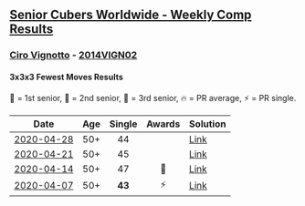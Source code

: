 <style>table {white-space: nowrap;}</style>

## [Senior Cubers Worldwide - Weekly Comp Results](/scw-comp/results/)
### [Ciro Vignotto](README.md) - [2014VIGN02](https://www.worldcubeassociation.org/persons/2014VIGN02?event=333fm)
#### 3x3x3 Fewest Moves Results

<span style="white-space: nowrap;">🥇 = 1st senior</span>, <span style="white-space: nowrap;">🥈 = 2nd senior</span>, <span style="white-space: nowrap;">🥉 = 3rd senior</span>, <span style="white-space: nowrap;">🔥 = PR average</span>, <span style="white-space: nowrap;">⚡ = PR single</span>.

| Date | Age | Single | Awards | Solution |
| :--: | :--: | :--: | :--: | :-- |
| [2020-04-28](../../results/2020-04-28/333fm.md) | 50+ | 44 |  | [Link](https://www.facebook.com/events/339284923718995/permalink/339353070378847) |
| [2020-04-21](../../results/2020-04-21/333fm.md) | 50+ | 45 |  | [Link](https://www.facebook.com/events/573932290186676/permalink/574044070175498) |
| [2020-04-14](../../results/2020-04-14/333fm.md) | 50+ | 47 | 🥉 | [Link](https://www.facebook.com/events/1537311246473343/permalink/1537476063123528) |
| [2020-04-07](../../results/2020-04-07/333fm.md) | 50+ | **43** | ⚡ | [Link](https://www.facebook.com/events/253518435802861/permalink/253716005783104) |


<!-- Global site tag (gtag.js) - Google Analytics -->
<script async src="https://www.googletagmanager.com/gtag/js?id=UA-86348435-3"></script>
<script>window.dataLayer = window.dataLayer || []; function gtag() {dataLayer.push(arguments);} gtag('js', new Date()); gtag('config', 'UA-86348435-3');</script>
